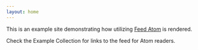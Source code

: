 ```yaml
---
layout: home
---
```




This is an example site demonstrating how utilizing [Feed Atom][master__collection_home] is rendered.


Check the Example Collection for links to the feed for Atom readers.



[master__collection_home]: https://github.com/liquid-utilities/feed-atom "Master branch for this repository"
